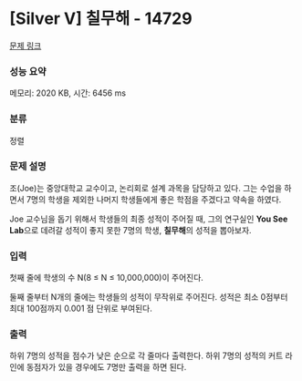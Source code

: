 # [Silver V] 칠무해 - 14729 

[문제 링크](https://www.acmicpc.net/problem/14729) 

### 성능 요약

메모리: 2020 KB, 시간: 6456 ms

### 분류

정렬

### 문제 설명

<p>조(Joe)는 중앙대학교 교수이고, 논리회로 설계 과목을 담당하고 있다. 그는 수업을 하면서 7명의 학생을 제외한 나머지 학생들에게 좋은 학점을 주겠다고 약속을 하였다.</p>

<p>Joe 교수님을 돕기 위해서 학생들의 최종 성적이 주어질 때, 그의 연구실인 <strong>You See Lab</strong>으로 데려갈 성적이 좋지 못한 7명의 학생, <strong>칠무해</strong>의 성적을 뽑아보자.</p>

### 입력 

 <p>첫째 줄에 학생의 수 N(8 ≤ N ≤ 10,000,000)이 주어진다.</p>

<p>둘째 줄부터 N개의 줄에는 학생들의 성적이 무작위로 주어진다. 성적은 최소 0점부터 최대 100점까지 0.001 점 단위로 부여된다.</p>

### 출력 

 <p>하위 7명의 성적을 점수가 낮은 순으로 각 줄마다 출력한다. 하위 7명의 성적의 커트 라인에 동점자가 있을 경우에도 7명만 출력을 하면 된다.</p>

